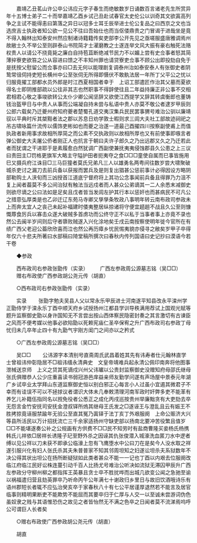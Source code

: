 <!-- { "loadSidebar": true } -->
　　嘉靖乙丑茗山许公卒公讳应元字子春生而绝敏数岁日诵数百言诸老先生所赏异年十五博士弟子二十而举嘉靖乙酉乡试己丑赴试春官太史伦公以训奇其文欲寘高列争之主试不能得恚曰第落之异日以冠多士耳壬辰举进士伦公复品之曰西京之文也当选庶吉士执政者知公欲一见公不往曰吾始仕也而当伛偻鼎贵之门冒谒于进哉坐是竟不得入翰林出知泰安州然应制诸诗籍籍传矣吏部李公开先见之亟嗟服盛唐雅调焉州故敝士久不举公至则辟泰山书院简才士濯磨教之士遂连举文风大振有豪右触死法赂权贵人以请公不挠竟毙之廉白自持苞苴断绝减节民力不以媚上尝有史佥事者怒其简薄捽寮吏欲笞之公从容进曰馈之不丰知州罪也请贷寮吏佥事不顾公出即投劾自免于是抚按父慰留公而佥事亦曰□去无何以能理剧复调泰州治如泰安泰人有张御史者阴鸷常徂伺持吏短长横州中公至张伺无所得即慑伏不敢骫法居一年所丁父平公之忧以归服竟擢工部都水员外郎是时江西夏相国者幸于　上诏工部遣匠作治其父墓而夏欲得名士即阴推部疏以公往非其志也然职事不得辞使往且二年益持廉正非公事不交相君相君心敬之事竣欲转公太仆少卿公闻坚辞又欲使江西提学又辞其转虞衡郎也董铸钱治盔甲日与中贵人从事而公端凝自持未尝与私语中贵人亦莫不敬公者逮岁甲辰则公郎六载矣乃迁夔州府知府夔者楚蜀孔道交夷汉集兵民民罢事猬号难治公驯以廉靖驭以平典时斥其桀黠者法之郡以苏息日劝学敦士暇则求三闾大夫社工部故迹祠祀之吊古啸咏篇什流传以儒饰吏彬如也而夔之治遂一道最己酉擢四川按察副使甫上而值执政者新用事求故相所厚简之而公素不交执政则以故相所厚也又有前使事即嗾言者弹公御史大夫屠公侨者刚正人也抗言于朝曰夫许子郎久之乃出远郡又久之乃迁若此者而犹谓之干进耶于是素履愈白然犹调广西副使兼抚夷夷侵蚀郡县久公患之上三议曰责田主□罚格更旗军大略主守隘护田者扼夷夺之食□□□童使自属而巳事皆施用巳又摄兵府江诛目□三马巨獞者莫氏兄弟凡三人以雄勇名两粤间往数岁尝大啸聚破城杀吏讨之漏刀去前兵备以获报而罢兵及是则复出猖甚公惩前事计必得因设方略阴部勒购土人浃旬而三凶授首江道底宁督府将上其功公念事闻前兵备且得罪乃力沮不复上闻者葢莫不多公间治狱有触法当远戍者而人甚众公弟谪其一二人余悉末减御史则欲尽谪之公曰法如是足矣且戊者皆当发闾左护其行本以惩奸也而甚病民不可凡公之措意弘厚类是也乙卯迁辽东苑马寺卿又孳孳条牧政八事明年转云南布政司参政未上而奔太宜人之丧己未起补福建时倭夷整居纵掠诸将守便宜趦趄不战且久公至则慷慨蓐食厉兵以寡击众遂大破贼多首虏功而公终守正不以私于当事者事上亦竟不录也然公去闽半岁间则后守者隳败贼遂入兴化涂地矣壬戌云南按察使明年徙今官所在有绩广西父老迎公葢欣欣喜而泣也然公再历瘴乡忧民惕夷貌亦侵寻之敝矣岁甲子卒得年仅六十悲夫所著曰水部稿曰陭堂稿所撰次曰春秋内传列国语曰史记抄曰漠语今若干卷 

　　◆参政 

　　西布政司右参政张勖传（实录） 
　　广西左参政周公源墓志铭（吴□□） 
　　赠右布政使广西参政胡公尧元传（胡直） 

　　○西布政司右参政张勖传（实录） 

　　实录 
　　张勖字勉夫吴县人父以常永乐甲辰进士河南遂平知县改永平滦州学正勖侍学于滦永乐丁酉中顺天府乡试授扬州江都县学训导秩满用荐试上国观光赋等题升监察御史勖以身许国知无不言尝出按山西体察民隐密封奏之其言激切有古谏臣之风而不便考媒以他事必欲陷勖以死赖宪庙仁圣卒保宥之升广西布政司右参政丁母忧归未几卒年止四十有九勖气宇刚方闺门之间亦以之矜式 

　　○广西左参政周公源墓志铭（吴□□） 

　　吴□□ 
　　公讳源字本清别号直斋周氏武昌着姓其先有讳寿者仕元翰林直学士曾祖讳仲彰隐居不□祖讳缙永清典史　文皇帝靖难兵起永清公佩印南奔将他图事泄械送京师　上义之贷其死谪戍兴州父讳瓛以公贵封监察御史没赠知府母邵氏继母张氏俱赠恭人公少庄重喜读书弱冠游邑庠益亲师友勤学问遂有声场屋中景泰元年湖广乡试卒业太学拜山东道监察御史恒以别白邪正心每言小人过虽小宜遏其微君子不幸而有诖误不可以不拯捄议者谓识大体未几奉敕清理河南军政时奸弊多吏不能革有养乞儿补籍伍指同名以觊免役者公悉正之成化丙戌巡按贵州举廉黜贪有大吏劾去卒无怨言金竹安抚司安抚金澄叔铎所熓其继母王氏发之□遂诬王与澄乱且云有娠王不胜拷掠竟诬服禁踰年无验公至直其冤乃寘铎于法丁亥丁外艰服阕　上命公赈济大兴等县所活民以万计招抚流亡三千余家适扬州守缺吏部以扬南北要冲苦役繁且值岁□□不能堪遂奏公补之公规画有方供费不□□民不知劳时有盐商曹隆买妾杨氏杨携韩氏儿祥依□居祥长诱隆子玘至野外杀之因诬其仇张俊潜入城濠洗血匿刀水中逻者缚以见公祥以刀未获不即承公临濠上忽有飞鹰堕水中公曰刀在是矣今人没水取之祥遂引服兴化有妇人张氏杀其夫朱普普家不知其邻周坦知之妇遂讼坦杀夫系狱数年不决公得其状出坦公在扬所断疑狱如此类者甚众不能一一记也丁酉以内艰去位服阕改临江府临江民好讼株连蔓引动千百人比扬尤号难治公听决如流狱无滞囚甲辰升广西左参政分守柳州柳之都指挥王英暴且贪士卒不胜扰哗而出城几欲变公闻之急驰至谕以祸福遣归营且劾英罪卒乃听命丙午公年满七十谢政归乡里日与故旧饮酒哦诗乐有语州郡短长者辄不应弘治癸亥卒于家春秋八十有七公平居谨厚退然若不能言及居官临事则精明果断吏不能欺势不能屈而其要卒归于仁厚与人交一以至诚未尝游词伪色虽奴隶之贱与其语惟恐伤之故见之者皆怡然无不满之色卒之日闻者莫不流涕焉呜呼公可谓巨人长者矣 

　　○赠右布政使广西参政胡公尧元传（胡直） 

　　胡直 
